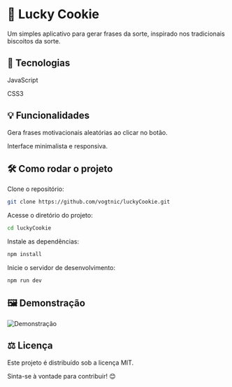 # 🍪 Lucky Cookie

Um simples aplicativo para gerar frases da sorte, inspirado nos tradicionais biscoitos da sorte.

## 🚀 Tecnologias

JavaScript

CSS3

## 💡 Funcionalidades

Gera frases motivacionais aleatórias ao clicar no botão.

Interface minimalista e responsiva.

## 🛠️ Como rodar o projeto

Clone o repositório:
```bash
git clone https://github.com/vogtnic/luckyCookie.git
```
Acesse o diretório do projeto:
```bash
cd luckyCookie
```
Instale as dependências:
```bash
npm install
```
Inicie o servidor de desenvolvimento:
```bash
npm run dev
```
## 🖼️ Demonstração

![Demonstração](./images/LuckyCookie.gif)

## ⚖️ Licença

Este projeto é distribuído sob a licença MIT.

Sinta-se à vontade para contribuir! 😊

